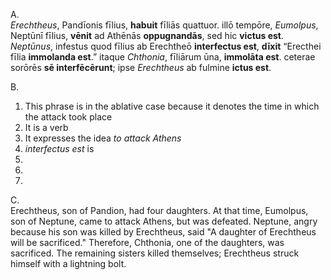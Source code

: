 A.  
*Erechtheus*, Pandīonis fīlius, **habuit** fīliās quattuor. illō tempōre, *Eumolpus*, Neptūnī fīlius, **vēnit** ad Athēnās **oppugnandās**, sed hic **victus est**. *Neptūnus*, infestus quod fīlius ab Erechtheō **interfectus est**, **dīxit** “Erecthei fīlia **immolanda est**.” itaque *Chthonia*, fīliārum ūna, **immolāta est**. ceterae sorōrēs **sē interfēcērunt**; ipse *Erechtheus* ab fulmine **ictus est**.  

B.  
1. This phrase is in the ablative case because it denotes the time in which the attack took place
2. It is a verb
3. It expresses the idea *to attack Athens*
4. *interfectus est* is 
5. 
6. 
7. 
C.  
Erechtheus, son of Pandion, had four daughters. At that time, Eumolpus, son of Neptune, came to attack Athens, but was defeated. Neptune, angry because his son was killed by Erechtheus, said "A daughter of Erechtheus will be sacrificed." Therefore, Chthonia, one of the daughters, was sacrificed. The remaining sisters killed themselves; Erechtheus struck himself with a lightning bolt. 
